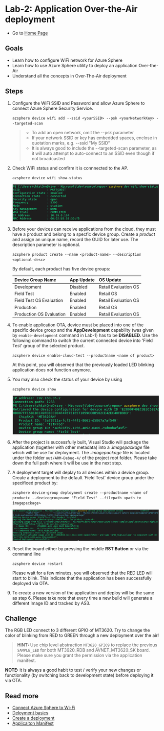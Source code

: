 # Lab-2: Application Over-the-Air deployment

- Go to [Home Page](../README.md)

## Goals

- Learn how to configure WiFi network for Azure Sphere
- Learn how to use Azure Sphere utility to deploy an application Over-the-Air
- Understand all the concepts in Over-The-Air deployment
  
## Steps 

1. Configure the WiFi SSID and Password and allow Azure Sphere to connect Azure Sphere Security Service.
   
   `azsphere device wifi add --ssid <yourSSID> --psk <yourNetworkKey> --targeted-scan`
   
   > - To add an open network, omit the --psk parameter
   > - If your network SSID or key has embedded spaces, enclose in quotation marks, e.g. --ssid "My SSID"
   > - It is always good to include the --targeted-scan parameter, as it will auto attempt to auto-connect to an SSID even though if not broadcasted 

2. Check WiFi status and confirm it is connnected to the AP.
   
   `azsphere device wifi show-status`

    ![](../img/lab-2/show-wifi-status.png)
    
3. Before your devices can receive applications from the cloud, they must have a product and belong to a specfic device group. Create a *product* and assign an unique name, record the GUID for later use. The description parameter is optional. 

   `azsphere product create --name <product-name> --description <optional-desc>`

    By default, each product has five device groups: 

    |  Device Group Name       | App Update  | OS Update | 
    |  ----------------        | ----------  | --------- | 
    | Development              | Disabled    | Retail Evaluation OS |
    | Field Test               | Enabled     | Retail OS |
    | Field Test OS Evaluation | Enabled     | Retail Evaluation OS |
    | Production               | Enabled     | Retail OS |
    | Production OS Evaluation | Enabled     | Retail Evaluation OS |

4. To enable application OTA, device must be placed into one of the specific device group and the **AppDevelopment** capability (was given by `enable-development` command in Lab-1) has to be **DISABLED**. Use the following command to switch the current connected device into 'Field Test' group of the selected product.
   
    `azsphere device enable-cloud-test --productname <name of product>`

   At this point, you will observed that the previously loaded LED blinking application does not function anymore.

5. You may also check the status of your device by using 
   
	`azsphere device show`
	
	![](../img/lab-2/dev_show.png)

6. After the project is successfully built, Visual Studio will package the application (together with other metadata) into a *.imagepackage* file which will be use for deployment. The *.imagepackage* file is located under the folder `out/ARM-Debug-4/` of the project root folder. Please take down the full path where it will be use in the next step.

7. A deployment target will deplay to all devices within a device group. Create a deployment to the default 'Field Test' device group under the specificed product by:

    `azsphere device-group deployment create --productname <name of product> --devicegroupname "Field Test" --filepath <path to imagepackage>`
	
	![](../img/lab-2/deployment_status.png)

8. Reset the board either by pressing the middle **RST Button** or via the command line 
	
	`azsphere device restart`

   Please wait for a few minutes, you will observed that the RED LED will start to blink.  This indicate that the application has been successfully deployed via OTA.

9. To create a new version of the application and deploy will be the same as step 6. Please take note that every time a new build will generate a different Image ID and tracked by AS3. 
    
## Challenge

The RGB LED connect to 3 different GPIO of MT3620. Try to change the color of blinking from RED to GREEN through a new deployment over the air!

> **HINT:** Use chip level abstraction `MT3620_GPIO9` to replace the previous `SAMPLE_LED` for both MT3620_RDB and AVNET_MT3620_SK board.  Please make sure you grant the permission via the application manifest.

**NOTE:** it is always a good habit to test / verify your new changes or functionality (by switching back to development state) before deploying it via OTA.

## Read more
- [Connect Azure Sphere to Wi-Fi](https://docs.microsoft.com/en-us/azure-sphere/network/wifi-including-ble)
- [Deloyment basics](https://docs.microsoft.com/en-us/azure-sphere/deployment/deployment-concepts)
- [Create a deployment](https://docs.microsoft.com/en-us/azure-sphere/deployment/create-a-deployment)
- [Applicaiton Manifest](https://docs.microsoft.com/en-us/azure-sphere/app-development/app-manifest)